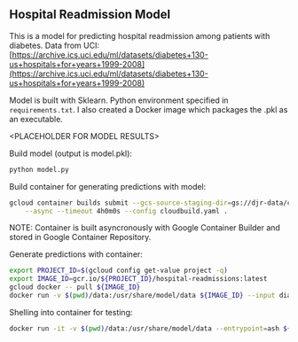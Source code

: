 ## Hospital Readmission Model

This is a model for predicting hospital readmission among patients with diabetes.  Data from UCI:
[https://archive.ics.uci.edu/ml/datasets/diabetes+130-us+hospitals+for+years+1999-2008](https://archive.ics.uci.edu/ml/datasets/diabetes+130-us+hospitals+for+years+1999-2008)

Model is built with Sklearn.  Python environment specified in `requirements.txt`.  I also created a Docker image which packages the .pkl as an executable.

\<PLACEHOLDER FOR MODEL RESULTS\>

Build model (output is model.pkl):
```bash
python model.py
```

Build container for generating predictions with model:
```bash
gcloud container builds submit --gcs-source-staging-dir=gs://djr-data/cloudbuild \
    --async --timeout 4h0m0s --config cloudbuild.yaml .
```

NOTE: Container is built asyncronously with Google Container Builder and stored in Google Container Repository.

Generate predictions with container:
```bash
export PROJECT_ID=$(gcloud config get-value project -q)
export IMAGE_ID=gcr.io/${PROJECT_ID}/hospital-readmissions:latest
gcloud docker -- pull ${IMAGE_ID}
docker run -v $(pwd)/data:/usr/share/model/data ${IMAGE_ID} --input diabetic_data.csv
```

Shelling into container for testing:
```bash
docker run -it -v $(pwd)/data:/usr/share/model/data --entrypoint=ash ${IMAGE_ID}
```
